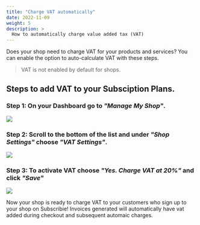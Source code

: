 ```yaml
---
title: "Charge VAT automatically"
date: 2022-11-09
weight: 5
description: >
  How to automatically charge value added tax (VAT)
---
```


Does your shop need to charge VAT for your products and services? You can enable the option to auto-calculate VAT with these steps.

>  VAT is not enabled by default for shops.

## Steps to add VAT to your Subsciption Plans.

### Step 1: On your Dashboard go to *"Manage My Shop"*.

![](https://subscribie.co.uk/blog/content/images/2022/10/image.png)

### Step 2: Scroll to the bottom of the list and under *"Shop Settings"* choose *"VAT Settings"*.

![](https://subscribie.co.uk/blog/content/images/2022/10/image-1.png)

### Step 3:  To activate VAT choose *"Yes. Charge VAT at 20%"* and click *"Save"*

![](https://subscribie.co.uk/blog/content/images/2022/10/image-2.png)

Now your shop is ready to charge VAT to your customers who sign up to your shop on Subscribie!
Invoices generated will automatically have vat added during checkout and subsequent automaic charges.